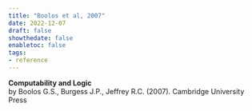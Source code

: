 ```yaml
---
title: "Boolos et al, 2007"
date: 2022-12-07
draft: false
showthedate: false
enabletoc: false
tags:
- reference
---
```


**Computability and Logic**     
by Boolos G.S., Burgess J.P., Jeffrey R.C. (2007).
Cambridge University Press

